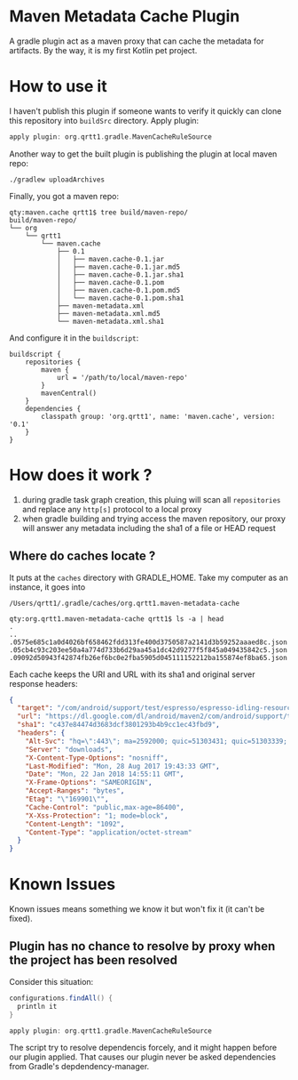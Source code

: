 
# Maven Metadata Cache Plugin

A gradle plugin act as a maven proxy that can cache the metadata for artifacts. By the way, it is my first Kotlin pet project.

# How to use it

I haven't publish this plugin if someone wants to verify it quickly can clone this repository into `buildSrc` directory. Apply plugin:

```groovy
apply plugin: org.qrtt1.gradle.MavenCacheRuleSource
```

Another way to get the built plugin is publishing the plugin at local maven repo:

```
./gradlew uploadArchives
```

Finally, you got a maven repo:

```
qty:maven.cache qrtt1$ tree build/maven-repo/
build/maven-repo/
└── org
    └── qrtt1
        └── maven.cache
            ├── 0.1
            │   ├── maven.cache-0.1.jar
            │   ├── maven.cache-0.1.jar.md5
            │   ├── maven.cache-0.1.jar.sha1
            │   ├── maven.cache-0.1.pom
            │   ├── maven.cache-0.1.pom.md5
            │   └── maven.cache-0.1.pom.sha1
            ├── maven-metadata.xml
            ├── maven-metadata.xml.md5
            └── maven-metadata.xml.sha1
```

And configure it in the `buildscript`:

```
buildscript {
    repositories {
        maven {
            url = '/path/to/local/maven-repo'
        }
        mavenCentral()
    }
    dependencies {
        classpath group: 'org.qrtt1', name: 'maven.cache', version: '0.1'
    }
}
```



# How does it work ?

1. during gradle task graph creation, this pluing will scan all `repositories` and replace any `http[s]` protocol to a local proxy
2. when gradle building and trying access the maven repository, our proxy will answer any metadata including the sha1 of a file or HEAD request

## Where do caches locate ?

It puts at the `caches` directory with GRADLE\_HOME. Take my computer as an instance, it goes into

```
/Users/qrtt1/.gradle/caches/org.qrtt1.maven-metadata-cache
```

```
qty:org.qrtt1.maven-metadata-cache qrtt1$ ls -a | head
.
..
.0575e685c1a0d4026bf658462fdd313fe400d3750587a2141d3b59252aaaed8c.json
.05cb4c93c203ee50a4a774d733b6d29aa45a1dc42d9277f5f845a049435842c5.json
.09092d50943f42874fb26ef6bc0e2fba5905d045111152212ba155874ef8ba65.json
```

Each cache keeps the URI and URL with its sha1 and original server response headers:

```json
{
  "target": "/com/android/support/test/espresso/espresso-idling-resource/3.0.1/espresso-idling-resource-3.0.1.pom",
  "url": "https://dl.google.com/dl/android/maven2/com/android/support/test/espresso/espresso-idling-resource/3.0.1/espresso-idling-resource-3.0.1.pom",
  "sha1": "c437e84474d3683dcf3801293b4b9cc1ec43fbd9",
  "headers": {
    "Alt-Svc": "hq=\":443\"; ma=2592000; quic=51303431; quic=51303339; quic=51303338; quic=51303337; quic=51303335,quic=\":443\"; ma=2592000; v=\"41,39,38,37,35\"",
    "Server": "downloads",
    "X-Content-Type-Options": "nosniff",
    "Last-Modified": "Mon, 28 Aug 2017 19:43:33 GMT",
    "Date": "Mon, 22 Jan 2018 14:55:11 GMT",
    "X-Frame-Options": "SAMEORIGIN",
    "Accept-Ranges": "bytes",
    "Etag": "\"169901\"",
    "Cache-Control": "public,max-age=86400",
    "X-Xss-Protection": "1; mode=block",
    "Content-Length": "1092",
    "Content-Type": "application/octet-stream"
  }
}
```

# Known Issues

Known issues means something we know it but won't fix it (it can't be fixed).

## Plugin has no chance to resolve by proxy when the project has been resolved

Consider this situation:

```groovy
configurations.findAll() {
  println it
}

apply plugin: org.qrtt1.gradle.MavenCacheRuleSource
```

The script try to resolve dependencis forcely, and it might happen before our plugin applied.
That causes our plugin never be asked dependencies from Gradle's depdendency-manager.

